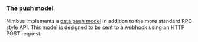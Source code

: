 ### The push model

Nimbus implements a [data push model](data.md) in addition to the more standard RPC style API.
This model is designed to be sent to a webhook using an HTTP POST request.
